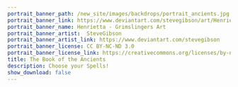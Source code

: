 ```yaml
---
portrait_banner_path: /new_site/images/backdrops/portrait_ancients.jpg
portrait_banner_link: https://www.deviantart.com/stevegibson/art/Henrietta-Grimslingers-Art-676407322
portrait_banner_name: Henrietta - Grimslingers Art
portrait_banner_artist:  SteveGibson
portrait_banner_artist_link: https://www.deviantart.com/stevegibson
portrait_banner_license: CC BY-NC-ND 3.0
portrait_banner_license_link: https://creativecommons.org/licenses/by-nc-nd/3.0/
title: The Book of the Ancients
description: Choose your Spells!
show_download: false
---
```

